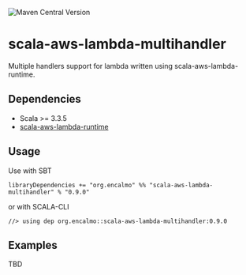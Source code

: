 ![Maven Central Version](https://img.shields.io/maven-central/v/org.encalmo/scala-aws-lambda-multihandler_3?style=for-the-badge)

# scala-aws-lambda-multihandler

Multiple handlers support for lambda written using scala-aws-lambda-runtime.

## Dependencies

- Scala >= 3.3.5
- [scala-aws-lambda-runtime](https://github.com/encalmo/scala-aws-lambda-runtime)

## Usage

Use with SBT

    libraryDependencies += "org.encalmo" %% "scala-aws-lambda-multihandler" % "0.9.0"

or with SCALA-CLI

    //> using dep org.encalmo::scala-aws-lambda-multihandler:0.9.0

## Examples

TBD
